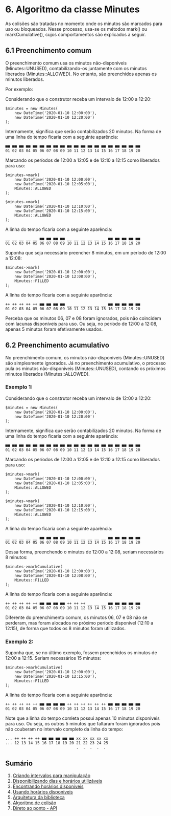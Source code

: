 # 6. Algoritmo da classe Minutes 

As colisões são tratadas no momento onde os minutos são marcados para uso ou bloqueados.
Nesse processo, usa-se os métodos mark() ou markCumulative(), cujos comportamentos são explicados
a seguir.

## 6.1 Preenchimento comum

O preenchimento comum usa os minutos não-disponiveis (Minutes::UNUSED), contabilizando-os 
juntamente com os minutos liberados (Minutes::ALLOWED). No entanto, são preenchidos apenas 
os minutos liberados.

Por exemplo:

Considerando que o construtor receba um intervalo de 12:00 a 12:20:

```
$minutes = new Minutes(
    new DateTime('2020-01-10 12:00:00'),
    new DateTime('2020-01-10 12:20:00')
);
```

Internamente, significa que serão contabilizados 20 minutos. 
Na forma de uma linha do tempo ficaria com a seguinte aparência:

```
■■ ■■ ■■ ■■ ■■ ■■ ■■ ■■ ■■ ■■ ■■ ■■ ■■ ■■ ■■ ■■ ■■ ■■ ■■ ■■ 
01 02 03 04 05 06 07 08 09 10 11 12 13 14 15 16 17 18 19 20
```

Marcando os períodos de 12:00 a 12:05 e de 12:10 a 12:15 como liberados para uso:

```
$minutes->mark(
    new DateTime('2020-01-10 12:00:00'),
    new DateTime('2020-01-10 12:05:00'), 
    Minutes::ALLOWED
);

$minutes->mark(
    new DateTime('2020-01-10 12:10:00'),
    new DateTime('2020-01-10 12:15:00'), 
    Minutes::ALLOWED
);
```

A linha do tempo ficaria com a seguinte aparência:

```
__ __ __ __ __ ■■ ■■ ■■ ■■ __ __ __ __ __ __ ■■ ■■ ■■ ■■ ■■ 
01 02 03 04 05 06 07 08 09 10 11 12 13 14 15 16 17 18 19 20
```

Suponha que seja necessário preencher 8 minutos, em um período 
de 12:00 a 12:08:

```
$minutes->mark(
    new DateTime('2020-01-10 12:00:00'),
    new DateTime('2020-01-10 12:08:00'), 
    Minutes::FILLED
);
```

A linha do tempo ficaria com a seguinte aparência:

```
++ ++ ++ ++ ++ ■■ ■■ ■■ ■■ __ __ __ __ __ __ ■■ ■■ ■■ ■■ ■■ 
01 02 03 04 05 06 07 08 09 10 11 12 13 14 15 16 17 18 19 20
```

Perceba que os minutos 06, 07 e 08 foram ignorados, pois não
coincidem com lacunas disponíveis para uso. Ou seja, no período 
de 12:00 a 12:08, apenas 5 minutos foram efetivamente usados.

## 6.2 Preenchimento acumulativo

No preenchimento comum, os minutos não-disponiveis (Minutes::UNUSED) são 
simplesmente ignorados. Já no preenchimento acumulativo, o processo pula 
os minutos não-disponiveis (Minutes::UNUSED), contando os próximos 
minutos liberados (Minutes::ALLOWED).

### Exemplo 1:

Considerando que o construtor receba um intervalo de 12:00 a 12:20:

```
$minutes = new Minutes(
    new DateTime('2020-01-10 12:00:00'),
    new DateTime('2020-01-10 12:20:00')
);
```

Internamente, significa que serão contabilizados 20 minutos. 
Na forma de uma linha do tempo ficaria com a seguinte aparência:

```
■■ ■■ ■■ ■■ ■■ ■■ ■■ ■■ ■■ ■■ ■■ ■■ ■■ ■■ ■■ ■■ ■■ ■■ ■■ ■■ 
01 02 03 04 05 06 07 08 09 10 11 12 13 14 15 16 17 18 19 20
```

Marcando os períodos de 12:00 a 12:05 e de 12:10 a 12:15 como liberados para uso:

```
$minutes->mark(
    new DateTime('2020-01-10 12:00:00'),
    new DateTime('2020-01-10 12:05:00'), 
    Minutes::ALLOWED
);

$minutes->mark(
    new DateTime('2020-01-10 12:10:00'),
    new DateTime('2020-01-10 12:15:00'), 
    Minutes::ALLOWED
);
```

A linha do tempo ficaria com a seguinte aparência:

```
__ __ __ __ __ ■■ ■■ ■■ ■■ __ __ __ __ __ __ ■■ ■■ ■■ ■■ ■■ 
01 02 03 04 05 06 07 08 09 10 11 12 13 14 15 16 17 18 19 20
```

Dessa forma, preenchendo o minutos de 12:00 a 12:08, seriam 
necessários 8 minutos:

```
$minutes->markCumulative(
    new DateTime('2020-01-10 12:00:00'),
    new DateTime('2020-01-10 12:08:00'), 
    Minutes::FILLED
);
```

A linha do tempo ficaria com a seguinte aparência:

```
++ ++ ++ ++ ++ ■■ ■■ ■■ ■■ ++ ++ ++ __ __ __ ■■ ■■ ■■ ■■ ■■ 
01 02 03 04 05 06 07 08 09 10 11 12 13 14 15 16 17 18 19 20
```

Diferente do preenchimento comum, os minutos 06, 07 e 08 não 
se perderam, mas foram alocados no próximo período disponível 
(12:10 a 12:15), de forma que todos os 8 minutos foram utilizados.

### Exemplo 2:

Suponha que, se no último exemplo, fossem preenchidos os
minutos de 12:00 a 12:15. Seriam necessários 15 minutos:

```
$minutes->markCumulative(
    new DateTime('2020-01-10 12:00:00'),
    new DateTime('2020-01-10 12:15:00'), 
    Minutes::FILLED
);
```

A linha do tempo ficaria com a seguinte aparência:

```
++ ++ ++ ++ ++ ■■ ■■ ■■ ■■ ++ ++ ++ ++ ++ ++ ■■ ■■ ■■ ■■ ■■
01 02 03 04 05 06 07 08 09 10 11 12 13 14 15 16 17 18 19 20
```

Note que a linha do tempo comleta possui apenas 10 minutos 
disponíveis para uso. Ou seja, os outros 5 minutos que faltaram
foram ignorados pois não couberam no intervalo completo da linha do tempo:

```
... ++ ++ ++ ++ ■■ ■■ ■■ ■■ ■■ xx xx xx xx xx
... 12 13 14 15 16 17 18 19 20 21 22 23 24 25
                               .  .  .  .  .
```

## Sumário

1.   [Criando intervalos para manipulação](ranges.md)
2.   [Disponibilizando dias e horários utilizáveis](allowance.md)
3.   [Encontrando horários disponíveis](search.md)
4.   [Usando horários disponíveis](fitting.md)
5.   [Arquitetura da biblioteca](architecture.md)
6.   [Algoritmo de colisão](minutes.md)
7.   [Direto ao ponto - API](api.md)
